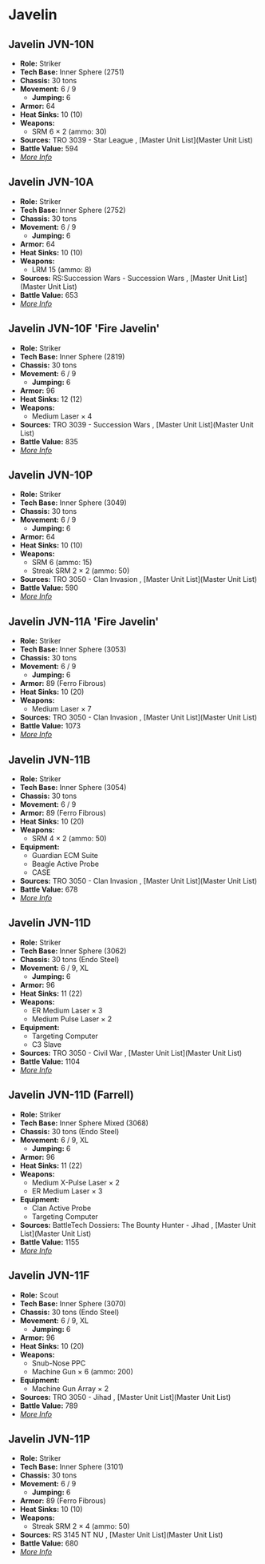 # Javelin 

## Javelin JVN-10N 

- **Role:** Striker 
- **Tech Base:** Inner Sphere (2751) 
- **Chassis:** 30 tons 
- **Movement:** 6 / 9 
  - **Jumping:** 6 
- **Armor:** 64 
- **Heat Sinks:** 10 (10) 
- **Weapons:** 
  - SRM 6 × 2 (ammo: 30) 
- **Sources:** TRO 3039 - Star League , [Master Unit List](Master Unit List) 
- **Battle Value:** 594 
- [*More Info*](javelin/javelin_jvn-10n.md) 

## Javelin JVN-10A 

- **Role:** Striker 
- **Tech Base:** Inner Sphere (2752) 
- **Chassis:** 30 tons 
- **Movement:** 6 / 9 
  - **Jumping:** 6 
- **Armor:** 64 
- **Heat Sinks:** 10 (10) 
- **Weapons:** 
  - LRM 15 (ammo: 8) 
- **Sources:** RS:Succession Wars - Succession Wars , [Master Unit List](Master Unit List) 
- **Battle Value:** 653 
- [*More Info*](javelin/javelin_jvn-10a.md) 

## Javelin JVN-10F 'Fire Javelin' 

- **Role:** Striker 
- **Tech Base:** Inner Sphere (2819) 
- **Chassis:** 30 tons 
- **Movement:** 6 / 9 
  - **Jumping:** 6 
- **Armor:** 96 
- **Heat Sinks:** 12 (12) 
- **Weapons:** 
  - Medium Laser × 4 
- **Sources:** TRO 3039 - Succession Wars , [Master Unit List](Master Unit List) 
- **Battle Value:** 835 
- [*More Info*](javelin/javelin_jvn-10f_fire_javelin.md) 

## Javelin JVN-10P 

- **Role:** Striker 
- **Tech Base:** Inner Sphere (3049) 
- **Chassis:** 30 tons 
- **Movement:** 6 / 9 
  - **Jumping:** 6 
- **Armor:** 64 
- **Heat Sinks:** 10 (10) 
- **Weapons:** 
  - SRM 6 (ammo: 15) 
  - Streak SRM 2 × 2 (ammo: 50) 
- **Sources:** TRO 3050 - Clan Invasion , [Master Unit List](Master Unit List) 
- **Battle Value:** 590 
- [*More Info*](javelin/javelin_jvn-10p.md) 

## Javelin JVN-11A 'Fire Javelin' 

- **Role:** Striker 
- **Tech Base:** Inner Sphere (3053) 
- **Chassis:** 30 tons 
- **Movement:** 6 / 9 
  - **Jumping:** 6 
- **Armor:** 89 (Ferro Fibrous) 
- **Heat Sinks:** 10 (20) 
- **Weapons:** 
  - Medium Laser × 7 
- **Sources:** TRO 3050 - Clan Invasion , [Master Unit List](Master Unit List) 
- **Battle Value:** 1073 
- [*More Info*](javelin/javelin_jvn-11a_fire_javelin.md) 

## Javelin JVN-11B 

- **Role:** Striker 
- **Tech Base:** Inner Sphere (3054) 
- **Chassis:** 30 tons 
- **Movement:** 6 / 9 
- **Armor:** 89 (Ferro Fibrous) 
- **Heat Sinks:** 10 (20) 
- **Weapons:** 
  - SRM 4 × 2 (ammo: 50) 
- **Equipment:** 
  - Guardian ECM Suite 
  - Beagle Active Probe 
  - CASE 
- **Sources:** TRO 3050 - Clan Invasion , [Master Unit List](Master Unit List) 
- **Battle Value:** 678 
- [*More Info*](javelin/javelin_jvn-11b.md) 

## Javelin JVN-11D 

- **Role:** Striker 
- **Tech Base:** Inner Sphere (3062) 
- **Chassis:** 30 tons (Endo Steel) 
- **Movement:** 6 / 9, XL 
  - **Jumping:** 6 
- **Armor:** 96 
- **Heat Sinks:** 11 (22) 
- **Weapons:** 
  - ER Medium Laser × 3 
  - Medium Pulse Laser × 2 
- **Equipment:** 
  - Targeting Computer 
  - C3 Slave 
- **Sources:** TRO 3050 - Civil War , [Master Unit List](Master Unit List) 
- **Battle Value:** 1104 
- [*More Info*](javelin/javelin_jvn-11d.md) 

## Javelin JVN-11D (Farrell) 

- **Role:** Striker 
- **Tech Base:** Inner Sphere Mixed (3068) 
- **Chassis:** 30 tons (Endo Steel) 
- **Movement:** 6 / 9, XL 
  - **Jumping:** 6 
- **Armor:** 96 
- **Heat Sinks:** 11 (22) 
- **Weapons:** 
  - Medium X-Pulse Laser × 2 
  - ER Medium Laser × 3 
- **Equipment:** 
  - Clan Active Probe 
  - Targeting Computer 
- **Sources:** BattleTech Dossiers: The Bounty Hunter - Jihad , [Master Unit List](Master Unit List) 
- **Battle Value:** 1155 
- [*More Info*](javelin/javelin_jvn-11d_farrell.md) 

## Javelin JVN-11F 

- **Role:** Scout 
- **Tech Base:** Inner Sphere (3070) 
- **Chassis:** 30 tons (Endo Steel) 
- **Movement:** 6 / 9, XL 
  - **Jumping:** 6 
- **Armor:** 96 
- **Heat Sinks:** 10 (20) 
- **Weapons:** 
  - Snub-Nose PPC 
  - Machine Gun × 6 (ammo: 200) 
- **Equipment:** 
  - Machine Gun Array × 2 
- **Sources:** TRO 3050 - Jihad , [Master Unit List](Master Unit List) 
- **Battle Value:** 789 
- [*More Info*](javelin/javelin_jvn-11f.md) 

## Javelin JVN-11P 

- **Role:** Striker 
- **Tech Base:** Inner Sphere (3101) 
- **Chassis:** 30 tons 
- **Movement:** 6 / 9 
  - **Jumping:** 6 
- **Armor:** 89 (Ferro Fibrous) 
- **Heat Sinks:** 10 (10) 
- **Weapons:** 
  - Streak SRM 2 × 4 (ammo: 50) 
- **Sources:** RS 3145 NT NU , [Master Unit List](Master Unit List) 
- **Battle Value:** 680 
- [*More Info*](javelin/javelin_jvn-11p.md) 

